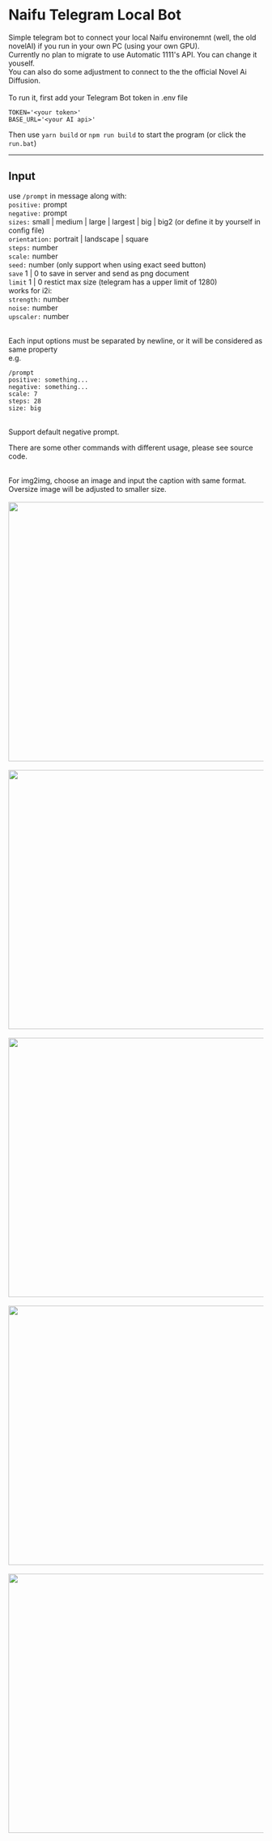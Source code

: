 # Naifu Telegram Local Bot
 
Simple telegram bot to connect your local Naifu environemnt (well, the old novelAI) if you run in your own PC (using your own GPU).\
Currently no plan to migrate to use Automatic 1111's API. You can change it youself.\
You can also do some adjustment to connect to the the official Novel Ai Diffusion.\
\
To run it, first add your Telegram Bot token in .env file
```
TOKEN='<your token>'
BASE_URL='<your AI api>'
```
Then use `yarn build` or `npm run build` to start the program (or click the `run.bat`)

---

Input
---
use ```/prompt``` in message along with:\
`positive:` prompt\
`negative:` prompt\
`sizes:` small | medium | large | largest | big | big2 (or define it by yourself in config file)\
`orientation:` portrait | landscape | square\
`steps:` number\
`scale:` number\
`seed:` number (only support when using exact seed button)\
`save` 1 | 0 to save in server and send as png document\
`limit` 1 | 0 restict max size (telegram has a upper limit of 1280)\
works for i2i:\
`strength:` number\
`noise:` number\
`upscaler:` number


\
Each input options must be separated by newline, or it will be considered as same property\
e.g. 
```
/prompt
positive: something...
negative: something...
scale: 7
steps: 28
size: big
```
\
Support default negative prompt.

There are some other commands with different usage, please see source code.

\
For img2img, choose an image and input the caption with same format.\
Oversize image will be adjusted to smaller size.\
\
<img src="./src/asset/001.jpg" width="512">\
\
<img src="./src/asset/002.png" width="512">\
\
<img src="./src/asset/003.png" width="512">\
\
<img src="./src/asset/004.png" width="512">\
\
<img src="./src/asset/005.png" width="512">